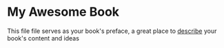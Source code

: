 # My Awesome Book

This file file serves as your book's preface, a great place to [describe](/chapter1.md) your book's content and ideas




